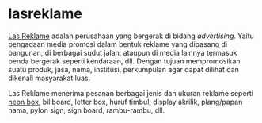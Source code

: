 # lasreklame
<p><a href="https://www.lasreklame.com" title="Las Reklame">Las Reklame</a> adalah perusahaan yang bergerak di bidang <em>advertising</em>. Yaitu pengadaan media promosi dalam bentuk reklame yang dipasang di bangunan, di berbagai sudut jalan, ataupun di media lainnya termasuk benda bergerak seperti kendaraan, dll. Dengan tujuan mempromosikan suatu produk, jasa, nama, institusi, perkumpulan agar dapat dilihat dan dikenali masyarakat luas.</p>
<p>Las Reklame menerima pesanan berbagai jenis dan ukuran reklame seperti <a href="https://neonbox.lasreklame.com" title="neon box">neon box</a>, billboard, letter box, huruf timbul, display akrilik, plang/papan nama, pylon sign, sign board, rambu-rambu, dll.</p>
